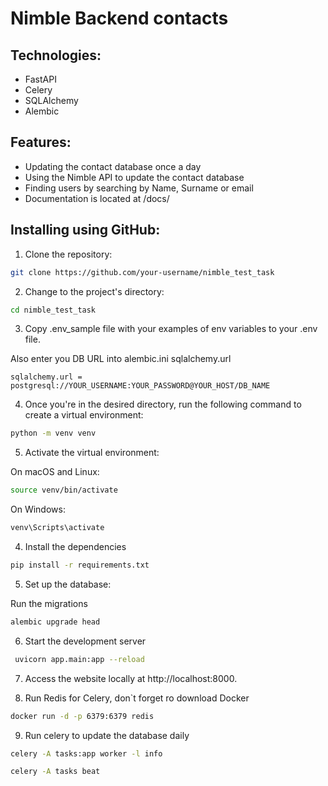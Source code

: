 # Nimble Backend contacts

## Technologies:
- FastAPI
- Celery
- SQLAlchemy
- Alembic

## Features:
- Updating the contact database once a day
- Using the Nimble API to update the contact database
- Finding users by searching by Name, Surname or email
- Documentation is located at /docs/

## Installing using GitHub:

1. Clone the repository:

```bash
git clone https://github.com/your-username/nimble_test_task
```
2. Change to the project's directory:
```bash
cd nimble_test_task
```
3. Сopy .env_sample file with your examples of env variables to your .env
file.

Also enter you DB URL into alembic.ini sqlalchemy.url

```
sqlalchemy.url = postgresql://YOUR_USERNAME:YOUR_PASSWORD@YOUR_HOST/DB_NAME
```
4. Once you're in the desired directory, run the following command to create a virtual environment:
```bash
python -m venv venv
```
5. Activate the virtual environment:

On macOS and Linux:

```bash
source venv/bin/activate
```
On Windows:
```bash
venv\Scripts\activate
```

4. Install the dependencies

```bash
pip install -r requirements.txt
```
5. Set up the database:

Run the migrations

```bash
alembic upgrade head
```

6. Start the development server

```bash
 uvicorn app.main:app --reload
```

7. Access the website locally at http://localhost:8000.

8. Run Redis for Celery, don`t forget ro download Docker

```bash
docker run -d -p 6379:6379 redis
```
9. Run celery to update the database daily


```bash
celery -A tasks:app worker -l info
```
```bash
celery -A tasks beat
```